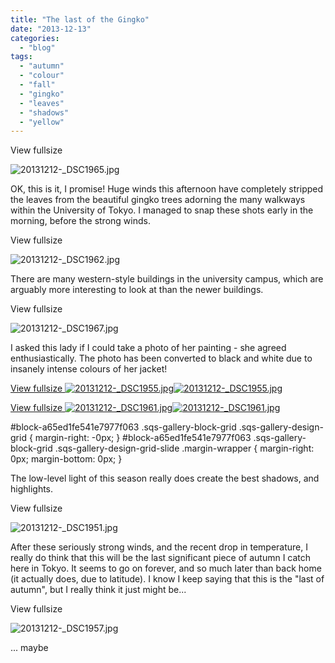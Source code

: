 ```yaml
---
title: "The last of the Gingko"
date: "2013-12-13"
categories: 
  - "blog"
tags: 
  - "autumn"
  - "colour"
  - "fall"
  - "gingko"
  - "leaves"
  - "shadows"
  - "yellow"
---
```


View fullsize

![20131212-_DSC1965.jpg](/assets/images/0d13e-20131212-_dsc1965.jpg)

OK, this is it, I promise! Huge winds this afternoon have completely stripped the leaves from the beautiful gingko trees adorning the many walkways within the University of Tokyo. I managed to snap these shots early in the morning, before the strong winds.

View fullsize

![20131212-_DSC1962.jpg](/assets/images/4d5c2-20131212-_dsc1962.jpg)

There are many western-style buildings in the university campus, which are arguably more interesting to look at than the newer buildings.

View fullsize

![20131212-_DSC1967.jpg](/assets/images/8236c-20131212-_dsc1967.jpg)

I asked this lady if I could take a photo of her painting - she agreed enthusiastically. The photo has been converted to black and white due to insanely intense colours of her jacket! 

[View fullsize ![20131212-_DSC1955.jpg](/assets/images/bd479-20131212-_dsc1955.jpg)![20131212-_DSC1955.jpg](/assets/images/bd479-20131212-_dsc1955.jpg)](https://exportforscript.wordpress.com/wp-content/uploads/2013/12/bd479-20131212-_dsc1955.jpg) 

[View fullsize ![20131212-_DSC1961.jpg](/assets/images/2912c-20131212-_dsc1961.jpg)![20131212-_DSC1961.jpg](/assets/images/2912c-20131212-_dsc1961.jpg)](https://exportforscript.wordpress.com/wp-content/uploads/2013/12/2912c-20131212-_dsc1961.jpg) 

#block-a65ed1fe541e7977f063 .sqs-gallery-block-grid .sqs-gallery-design-grid { margin-right: -0px; } #block-a65ed1fe541e7977f063 .sqs-gallery-block-grid .sqs-gallery-design-grid-slide .margin-wrapper { margin-right: 0px; margin-bottom: 0px; }

The low-level light of this season really does create the best shadows, and highlights.

View fullsize

![20131212-_DSC1951.jpg](/assets/images/c0860-20131212-_dsc1951.jpg)

After these seriously strong winds, and the recent drop in temperature, I really do think that this will be the last significant piece of autumn I catch here in Tokyo. It seems to go on forever, and so much later than back home (it actually does, due to latitude). I know I keep saying that this is the "last of autumn", but I really think it just might be...

View fullsize

![20131212-_DSC1957.jpg](/assets/images/112cb-20131212-_dsc1957.jpg)

... maybe

